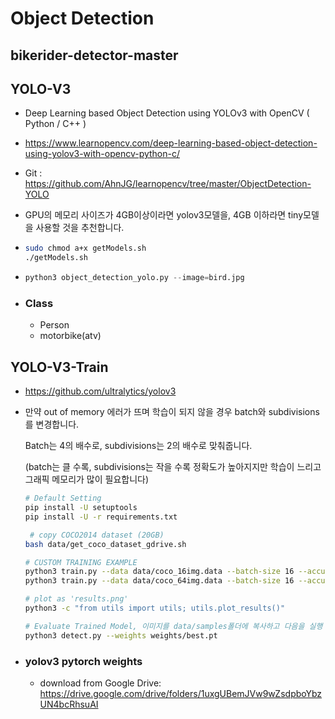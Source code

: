# Object Detection

## bikerider-detector-master

## YOLO-V3

- Deep Learning based Object Detection using YOLOv3 with OpenCV ( Python / C++ )

- https://www.learnopencv.com/deep-learning-based-object-detection-using-yolov3-with-opencv-python-c/

- Git : https://github.com/AhnJG/learnopencv/tree/master/ObjectDetection-YOLO

- GPU의 메모리 사이즈가 4GB이상이라면 yolov3모델을, 4GB 이하라면 tiny모델을 사용할 것을 추천합니다.

- ```bash
  sudo chmod a+x getModels.sh
  ./getModels.sh
  ```

- ```python
  python3 object_detection_yolo.py --image=bird.jpg
  ```

- ### Class

  - Person
  - motorbike(atv)

## YOLO-V3-Train

- https://github.com/ultralytics/yolov3

- 만약 out of memory 에러가 뜨며 학습이 되지 않을 경우 batch와 subdivisions를 변경합니다.

  Batch는 4의 배수로, subdivisions는 2의 배수로 맞춰줍니다.

  (batch는 클 수록, subdivisions는 작을 수록 정확도가 높아지지만 학습이 느리고 그래픽 메모리가 많이 필요합니다)

  ```bash
  # Default Setting
  pip install -U setuptools
  pip install -U -r requirements.txt
  
   # copy COCO2014 dataset (20GB)
  bash data/get_coco_dataset_gdrive.sh 
  
  # CUSTOM TRAINING EXAMPLE
  python3 train.py --data data/coco_16img.data --batch-size 16 --accumulate 1 --nosave --name coco_16img  
  python3 train.py --data data/coco_64img.data --batch-size 16 --accumulate 1 --nosave --name coco_64img
  
  # plot as 'results.png'
  python3 -c "from utils import utils; utils.plot_results()"  
  
  # Evaluate Trained Model, 이미지를 data/samples폴더에 복사하고 다음을 실행
  python3 detect.py --weights weights/best.pt
  ```

- ### yolov3 pytorch weights

  - download from Google Drive: https://drive.google.com/drive/folders/1uxgUBemJVw9wZsdpboYbzUN4bcRhsuAI

